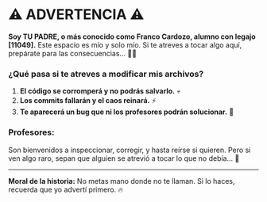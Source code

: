 # ⚠️ ADVERTENCIA ⚠️

**Soy TU PADRE, o más conocido como Franco Cardozo, alumno con legajo [11049].** Este espacio es mío y solo mío. Si te atreves a tocar algo aquí, prepárate para las consecuencias... 🕵️‍♂️

### ¿Qué pasa si te atreves a modificar mis archivos?
1. **El código se corromperá y no podrás salvarlo.** 💀
2. **Los commits fallarán y el caos reinará.** ⚡
3. **Te aparecerá un bug que ni los profesores podrán solucionar.** 🐞

### Profesores:
Son bienvenidos a inspeccionar, corregir, y hasta reírse si quieren. Pero si ven algo raro, sepan que alguien se atrevió a tocar lo que no debía... 👀

---

**Moral de la historia:** No metas mano donde no te llaman. Si lo haces, recuerda que yo advertí primero. 🔥
